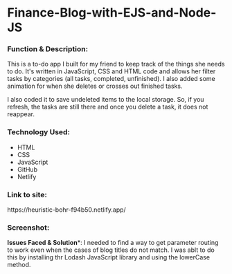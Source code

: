 # Finance-Blog-with-EJS-and-Node-JS

<h3>Function & Description:</h3>
This is a to-do app I built for my friend to keep track of the things she needs to do. It's written in JavaScript, CSS and HTML code and allows her filter tasks by categories (all tasks, completed, unfinished). I also added some animation for when she deletes or crosses out finished tasks.

I also coded it to save undeleted items to the local storage. So, if you refresh, the tasks are still there and once you delete a task, it does not reappear.


<h3>Technology Used:</h3>

- HTML
- CSS
- JavaScript
- GitHub
- Netlify

<h3>Link to site:</h3>
https://heuristic-bohr-f94b50.netlify.app/

<h3>Screenshot:</h3>


**Issues Faced & Solution***:
I needed to find a way to get parameter routing to work even when the cases of blog titles do not match. I was ablt to do this by installing thr Lodash JavaScript library and using the lowerCase method.

